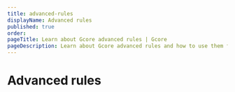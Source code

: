 ```yaml
---
title: advanced-rules
displayName: Advanced rules
published: true
order:
pageTitle: Learn about Gcore advanced rules | Gcore
pageDescription: Learn about Gcore advanced rules and how to use them for filtering incoming traffic and blocking malicious requests.
---
```

# Advanced rules